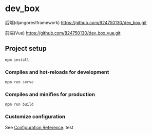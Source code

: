 # dev_box

后端(djangorestframework)  https://github.com/824750130/dev_box.git



前端(Vue) https://github.com/824750130/dev_box_vue.git

## Project setup

```
npm install
```

### Compiles and hot-reloads for development
```
npm run serve
```

### Compiles and minifies for production
```
npm run build
```

### Customize configuration
See [Configuration Reference](https://cli.vuejs.org/config/).
test
